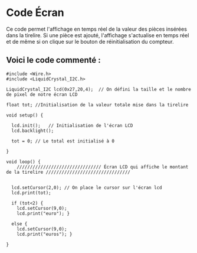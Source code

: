 # Code Écran

<p> Ce code permet l'affichage en temps réel de la valeur des pièces insérées dans la tirelire. Si une pièce est ajouté, l'affichage s'actualise en temps réel et de même si on clique sur le bouton de réinitialisation du compteur. </p>

## Voici le code commenté :

    #include <Wire.h> 
    #include <LiquidCrystal_I2C.h>

    LiquidCrystal_I2C lcd(0x27,20,4);  // On défini la taille et le nombre de pixel de notre écran LCD

    float tot; //Initialisation de la valeur totale mise dans la tirelire

    void setup() {

      lcd.init();   // Initialisation de l'écran LCD
      lcd.backlight();

      tot = 0; // Le total est initialisé à 0

    }

    void loop() {
        //////////////////////////////// Écran LCD qui affiche le montant de la tirelire ////////////////////////////////


      lcd.setCursor(2,0); // On place le cursor sur l'écran lcd
      lcd.print(tot);

      if (tot<2) {
        lcd.setCursor(9,0);
        lcd.print("euro"); }

      else { 
        lcd.setCursor(9,0);
        lcd.print("euros"); }

    }
